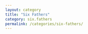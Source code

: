 ```yaml
---
layout: category
title: "Six Fathers"
category: six.fathers
permalink: /categories/six-fathers/
---
```

